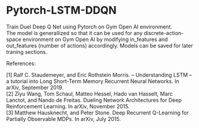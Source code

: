 # Pytorch-LSTM-DDQN
Train Duel Deep Q Net using Pytorch on Gym Open AI environment.  
The model is generallized so that it can be used for any discrete-action-space environment 
on Gym Open AI by modifying in_features and out_features (number of actions) accordingly. 
Models can be saved for later traning sections.
  
References:  

[1] Ralf C. Staudemeyer, and Eric Rothstein Morris. – Understanding LSTM –
a tutorial into Long Short-Term Memory Recurrent Neural Networks. In arXiv, September 2019.    
[2] Ziyu Wang, Tom Schaul, Matteo Hessel, Hado van Hasselt, Marc Lanctot, and Nando de Freitas.
Dueling Network Architectures for Deep Reinforcement Learning. In arXiv, November 2015.  
[3] Matthew Hausknecht, and Peter Stone. Deep Recurrent Q-Learning for Partially Observable 
MDPs. In arXiv, July 2015.
